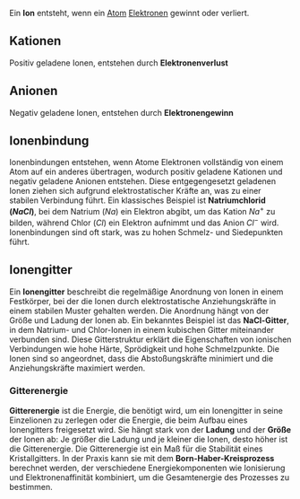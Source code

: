 Ein __Ion__ entsteht, wenn ein [Atom](Chemie/Atom.md) [Elektronen](Elektron.md) gewinnt oder verliert.

## Kationen
Positiv geladene Ionen, entstehen durch __Elektronenverlust__

## Anionen
Negativ geladene Ionen, entstehen durch __Elektronengewinn__

## Ionenbindung
Ionenbindungen entstehen, wenn Atome Elektronen vollständig von einem Atom auf ein anderes übertragen, wodurch positiv geladene Kationen und negativ geladene Anionen entstehen. Diese entgegengesetzt geladenen Ionen ziehen sich aufgrund elektrostatischer Kräfte an, was zu einer stabilen Verbindung führt. Ein klassisches Beispiel ist **Natriumchlorid ($NaCl$)**, bei dem Natrium ($Na$) ein Elektron abgibt, um das Kation $Na^+$ zu bilden, während Chlor ($Cl$) ein Elektron aufnimmt und das Anion $Cl^-$ wird. Ionenbindungen sind oft stark, was zu hohen Schmelz- und Siedepunkten führt.

## Ionengitter
Ein **Ionengitter** beschreibt die regelmäßige Anordnung von Ionen in einem Festkörper, bei der die Ionen durch elektrostatische Anziehungskräfte in einem stabilen Muster gehalten werden. Die Anordnung hängt von der Größe und Ladung der Ionen ab. Ein bekanntes Beispiel ist das **NaCl-Gitter**, in dem Natrium- und Chlor-Ionen in einem kubischen Gitter miteinander verbunden sind. Diese Gitterstruktur erklärt die Eigenschaften von ionischen Verbindungen wie hohe Härte, Sprödigkeit und hohe Schmelzpunkte. Die Ionen sind so angeordnet, dass die Abstoßungskräfte minimiert und die Anziehungskräfte maximiert werden.

### Gitterenergie
**Gitterenergie** ist die Energie, die benötigt wird, um ein Ionengitter in seine Einzelionen zu zerlegen oder die Energie, die beim Aufbau eines Ionengitters freigesetzt wird. Sie hängt stark von der **Ladung** und der **Größe** der Ionen ab: Je größer die Ladung und je kleiner die Ionen, desto höher ist die Gitterenergie. Die Gitterenergie ist ein Maß für die Stabilität eines Kristallgitters. In der Praxis kann sie mit dem **Born-Haber-Kreisprozess** berechnet werden, der verschiedene Energiekomponenten wie Ionisierung und Elektronenaffinität kombiniert, um die Gesamtenergie des Prozesses zu bestimmen.
